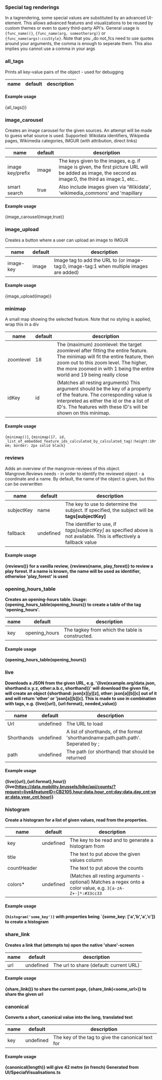 
### Special tag renderings 

 In a tagrendering, some special values are substituted by an advanced UI-element. This allows advanced features and visualizations to be reused by custom themes or even to query third-party API's. General usage is `{func_name()}`, `{func_name(arg, someotherarg)}` or `{func_name(args):cssStyle}`. Note that you _do not_fcs need to use quotes around your arguments, the comma is enough to seperate them. This also implies you cannot use a comma in your args 
### all_tags 

 Prints all key-value pairs of the object - used for debugging 

name | default | description
------ | --------- | -------------

 
#### Example usage 

 {all_tags()} 
### image_carousel 

 Creates an image carousel for the given sources. An attempt will be made to guess what source is used. Supported: Wikidata identifiers, Wikipedia pages, Wikimedia categories, IMGUR (with attribution, direct links) 

name | default | description
------ | --------- | -------------
image key/prefix | image | The keys given to the images, e.g. if <span class='literal-code'>image</span> is given, the first picture URL will be added as <span class='literal-code'>image</span>, the second as <span class='literal-code'>image:0</span>, the third as <span class='literal-code'>image:1</span>, etc... 
smart search | true | Also include images given via 'Wikidata', 'wikimedia_commons' and 'mapillary
 
#### Example usage 

 {image_carousel(image,true)} 
### image_upload 

 Creates a button where a user can upload an image to IMGUR 

name | default | description
------ | --------- | -------------
image-key | image | Image tag to add the URL to (or image-tag:0, image-tag:1 when multiple images are added)
 
#### Example usage 

 {image_upload(image)} 
### minimap 

 A small map showing the selected feature. Note that no styling is applied, wrap this in a div 

name | default | description
------ | --------- | -------------
zoomlevel | 18 | The (maximum) zoomlevel: the target zoomlevel after fitting the entire feature. The minimap will fit the entire feature, then zoom out to this zoom level. The higher, the more zoomed in with 1 being the entire world and 19 being really close
idKey | id | (Matches all resting arguments) This argument should be the key of a property of the feature. The corresponding value is interpreted as either the id or the a list of ID's. The features with these ID's will be shown on this minimap.
 
#### Example usage 

 `{minimap()}`, `{minimap(17, id, _list_of_embedded_feature_ids_calculated_by_calculated_tag):height:10rem; border: 2px solid black}` 
### reviews 

 Adds an overview of the mangrove-reviews of this object. Mangrove.Reviews needs - in order to identify the reviewed object - a coordinate and a name. By default, the name of the object is given, but this can be overwritten 

name | default | description
------ | --------- | -------------
subjectKey | name | The key to use to determine the subject. If specified, the subject will be <b>tags[subjectKey]</b>
fallback | undefined | The identifier to use, if <i>tags[subjectKey]</i> as specified above is not available. This is effectively a fallback value
 
#### Example usage 

 <b>{reviews()}<b> for a vanilla review, <b>{reviews(name, play_forest)}</b> to review a play forest. If a name is known, the name will be used as identifier, otherwise 'play_forest' is used 
### opening_hours_table 

 Creates an opening-hours table. Usage: {opening_hours_table(opening_hours)} to create a table of the tag 'opening_hours'. 

name | default | description
------ | --------- | -------------
key | opening_hours | The tagkey from which the table is constructed.
 
#### Example usage 

 {opening_hours_table(opening_hours)} 
### live 

 Downloads a JSON from the given URL, e.g. '{live(example.org/data.json, shorthand:x.y.z, other:a.b.c, shorthand)}' will download the given file, will create an object {shorthand: json[x][y][z], other: json[a][b][c] out of it and will return 'other' or 'json[a][b][c]. This is made to use in combination with tags, e.g. {live({url}, {url:format}, needed_value)} 

name | default | description
------ | --------- | -------------
Url | undefined | The URL to load
Shorthands | undefined | A list of shorthands, of the format 'shorthandname:path.path.path'. Seperated by ;
path | undefined | The path (or shorthand) that should be returned
 
#### Example usage 

 {live({url},{url:format},hour)} {live(https://data.mobility.brussels/bike/api/counts/?request=live&featureID=CB2105,hour:data.hour_cnt;day:data.day_cnt;year:data.year_cnt,hour)} 
### histogram 

 Create a histogram for a list of given values, read from the properties. 

name | default | description
------ | --------- | -------------
key | undefined | The key to be read and to generate a histogram from
title |  | The text to put above the given values column
countHeader |  | The text to put above the counts
colors* | undefined | (Matches all resting arguments - optional) Matches a regex onto a color value, e.g. `3[a-zA-Z+-]*:#33cc33`
 
#### Example usage 

 `{histogram('some_key')}` with properties being `{some_key: ['a','b','a','c']} to create a histogram 
### share_link 

 Creates a link that (attempts to) open the native 'share'-screen 

name | default | description
------ | --------- | -------------
url | undefined | The url to share (default: current URL)
 
#### Example usage 

 {share_link()} to share the current page, {share_link(<some_url>)} to share the given url 
### canonical 

 Converts a short, canonical value into the long, translated text 

name | default | description
------ | --------- | -------------
key | undefined | The key of the tag to give the canonical text for
 
#### Example usage 

 {canonical(length)} will give 42 metre (in french) Generated from UI/SpecialVisualisations.ts